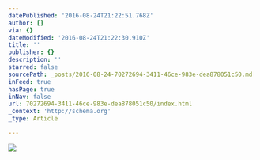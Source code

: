```yaml
---
datePublished: '2016-08-24T21:22:51.768Z'
author: []
via: {}
dateModified: '2016-08-24T21:22:30.910Z'
title: ''
publisher: {}
description: ''
starred: false
sourcePath: _posts/2016-08-24-70272694-3411-46ce-983e-dea878051c50.md
inFeed: true
hasPage: true
inNav: false
url: 70272694-3411-46ce-983e-dea878051c50/index.html
_context: 'http://schema.org'
_type: Article

---
```

![](https://the-grid-user-content.s3-us-west-2.amazonaws.com/1ebcec8c-b0de-465a-b8ba-2a4ee494cbe5.jpg)